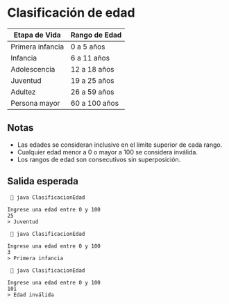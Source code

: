 # Clasificación de edad

<div align=center>


|Etapa de Vida|Rango de Edad|
|-|-|
|Primera infancia|0 a 5 años|
|Infancia|6 a 11 años|
|Adolescencia|12 a 18 años|
|Juventud|19 a 25 años|
|Adultez|26 a 59 años|
|Persona mayor|60 a 100 años|

</div>

## Notas

- Las edades se consideran inclusive en el límite superior de cada rango.
- Cualquier edad menor a 0 o mayor a 100 se considera inválida.
- Los rangos de edad son consecutivos sin superposición.

## Salida esperada

```text
  java ClasificacionEdad

Ingrese una edad entre 0 y 100
25
> Juventud

  java ClasificacionEdad

Ingrese una edad entre 0 y 100
3
> Primera infancia

  java ClasificacionEdad

Ingrese una edad entre 0 y 100
101
> Edad inválida

 ```
